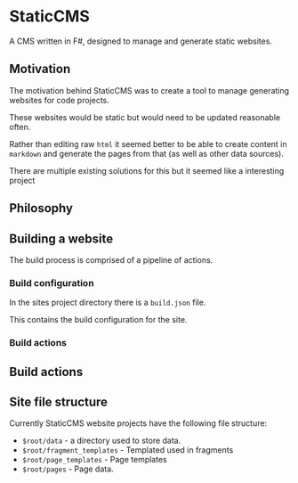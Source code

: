 # StaticCMS

A CMS written in F#, designed to manage and generate static websites.

## Motivation

The motivation behind StaticCMS was to create a tool to manage generating websites for code projects.

These websites would be static but would need to be updated reasonable often.

Rather than editing raw `html` it seemed better to be able to create content in `markdown` and generate the pages from
that (as well as other data sources).

There are multiple existing solutions for this but it seemed like a interesting project 

## Philosophy

## Building a website

The build process is comprised of a pipeline of actions.

### Build configuration

In the sites project directory there is a `build.json` file.

This contains the build configuration for the site.

### Build actions

## Build actions

## Site file structure

Currently StaticCMS website projects have the following file structure:

* `$root/data` - a directory used to store data.
* `$root/fragment_templates` - Templated used in fragments
* `$root/page_templates` - Page templates
* `$root/pages` - Page data.
